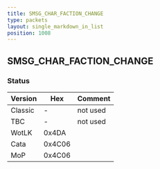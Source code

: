 ```yaml
---
title: SMSG_CHAR_FACTION_CHANGE
type: packets
layout: single_markdown_in_list
position: 1008
---
```


## SMSG_CHAR_FACTION_CHANGE

### Status

Version    | Hex        | Comment
---------- | ---------- | ----------
Classic    | -          | not used
TBC        | -          | not used
WotLK      | 0x4DA      |
Cata       | 0x4C06     |
MoP        | 0x4C06     |